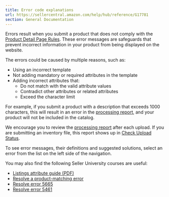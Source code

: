 ```yaml
---
title: Error code explanations
url: https://sellercentral.amazon.com/help/hub/reference/G17781
section: General Documentation
---
```


Errors result when you submit a product that does not comply with the [Product
Detail Page Rules](/gp/help/G200390640). These error messages are safeguards
that prevent incorrect information in your product from being displayed on the
website.

The errors could be caused by multiple reasons, such as:

  * Using an incorrect template
  * Not adding mandatory or required attributes in the template
  * Adding incorrect attributes that:
    * Do not match with the valid attribute values
    * Contradict other attributes or related attributes
    * Exceed the character limit

For example, if you submit a product with a description that exceeds 1000
characters, this will result in an error in the [processing
report](/gp/help/G200194300), and your product will not be included in the
catalog.

We encourage you to review the [processing report](/gp/help/201576740) after
each upload. If you are submitting an inventory file, this report shows up in
[Check Upload Status](/product-search/bulk/status).

To see error messages, their definitions and suggested solutions, select an
error from the list on the left side of the navigation.

You may also find the following Seller University courses are useful:

  * [Listings attribute guide (PDF)](/learn/courses?moduleId=dc12d01f-6993-42ba-a693-aaa976073b8b&ref_=su_refined_search&modLanguage=English)
  * [Resolve a product-matching error](/learn/courses?moduleId=09dea851-8b13-4fad-a9ee-bc4cf9d677c3&ref_=su_refined_search&modLanguage=English&videoPlayer=airy)
  * [Resolve error 5665](/learn/courses?moduleId=d5417511-59df-4138-b6b6-62fecde7da70&ref_=su_refined_search&modLanguage=Chinese&videoPlayer=airy)
  * [Resolve error 5461](/learn/courses?moduleId=cf2116e2-4883-4cb6-bc5b-3f61e510dc0a&ref_=su_refined_search&modLanguage=Chinese&videoPlayer=airy)

